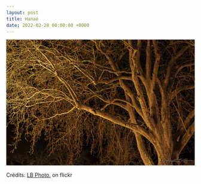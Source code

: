 ```yaml
---
layout: post
title: Hanaé
date: 2022-02-28 00:00:00 +0000
---
```


![Hanaé](/images/2022-02-28.jpg)

Crédits: [LB Photo.](https://www.flickr.com/people/lucbarre/) on flickr
